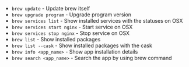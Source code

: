 * `brew update` - Update brew itself
* `brew upgrade program` - Upgrade program version
* `brew services list` - Show installed services with the statuses on OSX
* `brew services start nginx` - Start service on OSX
* `brew services stop nginx` - Stop service on OSX
* `brew list` - Show installed packages
* `brew list --cask` - Show installed packages with the cask
* `brew info <app_name>` - Show app installation details
* `brew search <app_name>` - Search the app by using brew command
